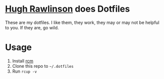 # [Hugh Rawlinson](http://hughrawlinson.me) does Dotfiles

These are my dotfiles. I like them, they work, they may or may not be helpful to
you. If they are, go wild.

# Usage

1. Install [rcm](https://github.com/thoughtbot/rcm)
2. Clone this repo to `~/.dotfiles`
3. Run `rcup -v`
